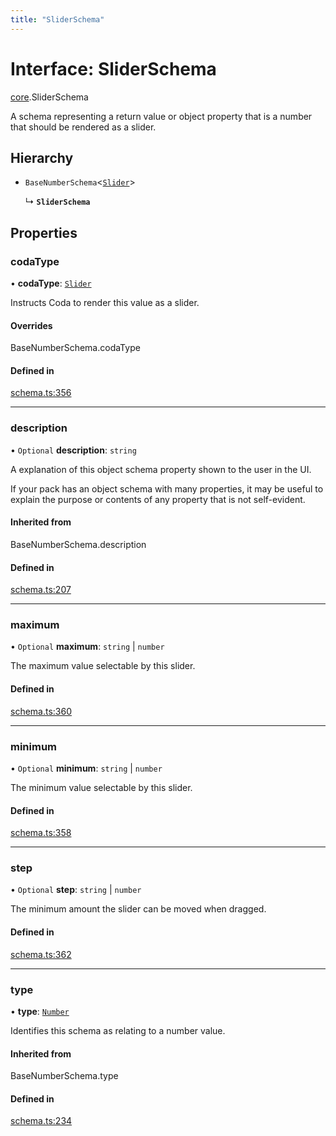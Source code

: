 ```yaml
---
title: "SliderSchema"
---
```

# Interface: SliderSchema

[core](../modules/core.md).SliderSchema

A schema representing a return value or object property that is a number that should
be rendered as a slider.

## Hierarchy

- `BaseNumberSchema`<[`Slider`](../enums/core.ValueHintType.md#slider)\>

  ↳ **`SliderSchema`**

## Properties

### codaType

• **codaType**: [`Slider`](../enums/core.ValueHintType.md#slider)

Instructs Coda to render this value as a slider.

#### Overrides

BaseNumberSchema.codaType

#### Defined in

[schema.ts:356](https://github.com/coda/packs-sdk/blob/main/schema.ts#L356)

___

### description

• `Optional` **description**: `string`

A explanation of this object schema property shown to the user in the UI.

If your pack has an object schema with many properties, it may be useful to
explain the purpose or contents of any property that is not self-evident.

#### Inherited from

BaseNumberSchema.description

#### Defined in

[schema.ts:207](https://github.com/coda/packs-sdk/blob/main/schema.ts#L207)

___

### maximum

• `Optional` **maximum**: `string` \| `number`

The maximum value selectable by this slider.

#### Defined in

[schema.ts:360](https://github.com/coda/packs-sdk/blob/main/schema.ts#L360)

___

### minimum

• `Optional` **minimum**: `string` \| `number`

The minimum value selectable by this slider.

#### Defined in

[schema.ts:358](https://github.com/coda/packs-sdk/blob/main/schema.ts#L358)

___

### step

• `Optional` **step**: `string` \| `number`

The minimum amount the slider can be moved when dragged.

#### Defined in

[schema.ts:362](https://github.com/coda/packs-sdk/blob/main/schema.ts#L362)

___

### type

• **type**: [`Number`](../enums/core.ValueType.md#number)

Identifies this schema as relating to a number value.

#### Inherited from

BaseNumberSchema.type

#### Defined in

[schema.ts:234](https://github.com/coda/packs-sdk/blob/main/schema.ts#L234)
